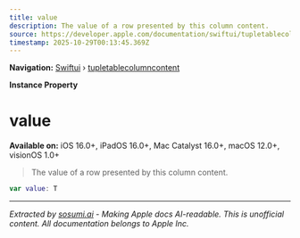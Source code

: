 ```yaml
---
title: value
description: The value of a row presented by this column content.
source: https://developer.apple.com/documentation/swiftui/tupletablecolumncontent/value
timestamp: 2025-10-29T00:13:45.369Z
---
```


**Navigation:** [Swiftui](/documentation/swiftui) › [tupletablecolumncontent](/documentation/swiftui/tupletablecolumncontent)

**Instance Property**

# value

**Available on:** iOS 16.0+, iPadOS 16.0+, Mac Catalyst 16.0+, macOS 12.0+, visionOS 1.0+

> The value of a row presented by this column content.

```swift
var value: T
```

---

*Extracted by [sosumi.ai](https://sosumi.ai) - Making Apple docs AI-readable.*
*This is unofficial content. All documentation belongs to Apple Inc.*
